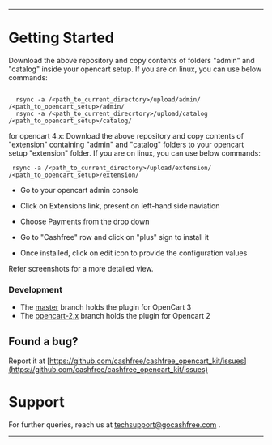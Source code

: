 *********************************************************************************
# Getting Started

Download the above repository and copy contents of folders "admin" and "catalog" inside your opencart setup. If you are on linux, you can use below commands:

```

  rsync -a /<path_to_current_directory>/upload/admin/ /<path_to_opencart_setup>/admin/
  rsync -a /<path_to_current_direcrtory>/upload/catalog /<path_to_opencart_setup>/catalog/

 ```

 for opencart 4.x:
 Download the above repository and copy contents of "extension" containing "admin" and "catalog" folders to your opencart setup "extension" folder. If you are on linux, you can use below commands:

 ```
  rsync -a /<path_to_current_directory>/upload/extension/ /<path_to_opencart_setup>/extension/
 ```


- Go to your opencart admin console

- Click on Extensions link, present on left-hand side naviation

- Choose Payments from the drop down

- Go to "Cashfree" row and click on "plus" sign to install it

- Once installed, click on edit icon to provide the configuration values

 Refer screenshots for a more detailed view.

 ### Development

- The [master](https://github.com/cashfree/cashfree-opencart-kit) branch holds the plugin for OpenCart 3
- The [opencart-2.x](https://github.com/cashfree/cashfree-opencart-kit/tree/opencart-2.x) branch holds the plugin for Opencart 2

## Found a bug?

Report it at [https://github.com/cashfree/cashfree_opencart_kit/issues](https://github.com/cashfree/cashfree_opencart_kit/issues)

# Support

For further queries, reach us at techsupport@gocashfree.com .

********************************************************************************** 
